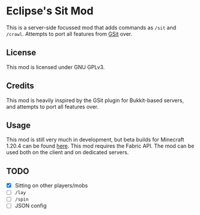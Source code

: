 # Eclipse's Sit Mod

This is a server-side focussed mod that adds commands as `/sit` and `/crawl`.
Attempts to port all features from [GSit](https://www.spigotmc.org/resources/gsit-modern-sit-seat-and-chair-lay-and-crawl-plugin-1-13-1-20-4.62325/) over.

## License

This mod is licensed under GNU GPLv3.

## Credits

This mod is heavily inspired by the GSit plugin for Bukkit-based servers, and attempts to port all features over.

## Usage

This mod is still very much in development, but beta builds for Minecraft 1.20.4 can be found [here](https://github.com/eclipseisoffline/eclipsessit/packages/2059742).
This mod requires the Fabric API.
The mod can be used both on the client and on dedicated servers.

## TODO

- [X] Sitting on other players/mobs
- [ ] `/lay`
- [ ] `/spin`
- [ ] JSON config
